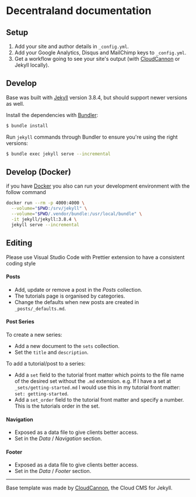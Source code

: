 # Decentraland documentation

## Setup

1.  Add your site and author details in `_config.yml`.
2.  Add your Google Analytics, Disqus and MailChimp keys to `_config.yml`.
3.  Get a workflow going to see your site's output (with [CloudCannon](https://app.cloudcannon.com/) or Jekyll locally).

## Develop

Base was built with [Jekyll](http://jekyllrb.com/) version 3.8.4, but should support newer versions as well.

Install the dependencies with [Bundler](http://bundler.io/):

```bash
$ bundle install
```

Run `jekyll` commands through Bundler to ensure you're using the right versions:

```bash
$ bundle exec jekyll serve --incremental
```

## Develop (Docker)

if you have [Docker](https://www.docker.com/) you also can run your development environment with the follow command

```bash
docker run --rm -p 4000:4000 \
  --volume="$PWD:/srv/jekyll" \
  --volume="$PWD/.vendor/bundle:/usr/local/bundle" \
  -it jekyll/jekyll:3.8.4 \
  jekyll serve --incremental
```

## Editing

Please use Visual Studio Code with Prettier extension to have a consistent coding style

#### Posts

- Add, update or remove a post in the _Posts_ collection.
- The tutorials page is organised by categories.
- Change the defaults when new posts are created in `_posts/_defaults.md`.

#### Post Series

To create a new series:

- Add a new document to the `sets` collection.
- Set the `title` and `description`.

To add a tutorial/post to a series:

- Add a `set` field to the tutorial front matter which points to the file name of the desired set without the `.md` extension. e.g. If I have a set at `_sets/getting-started.md` I would use this in my tutorial front matter: `set: getting-started`.
- Add a `set_order` field to the tutorial front matter and specify a number. This is the tutorials order in the set.

#### Navigation

- Exposed as a data file to give clients better access.
- Set in the _Data_ / _Navigation_ section.

#### Footer

- Exposed as a data file to give clients better access.
- Set in the _Data_ / _Footer_ section.

---

Base template was made by [CloudCannon](http://cloudcannon.com/), the Cloud CMS for Jekyll.
